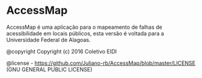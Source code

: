 # AccessMap
AccessMap é uma aplicação para o mapeamento de falhas de acessibilidade em locais públicos, esta versão é voltada para a Universidade Federal de Alagoas.

@copyright Copyright (c) 2016 Coletivo EIDI

@license - https://github.com/Juliano-rb/AccessMap/blob/master/LICENSE (GNU GENERAL PUBLIC LICENSE) 
